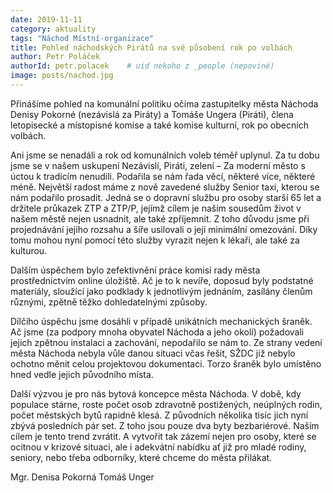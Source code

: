 ```yaml
---
date: 2019-11-11
category: aktuality
tags: "Náchod Místní-organizace"
title: Pohled náchodských Pirátů na své působení rok po volbách 
author: Petr Poláček
authorId: petr.polacek    # uid nekoho z _people (nepoviné)
image: posts/nachod.jpg
---
```


Přinášíme pohled na komunální politiku očima zastupitelky města Náchoda Denisy Pokorné (nezávislá za Piráty) a Tomáše Ungera (Piráti), člena letopisecké a místopisné komise a také komise kulturní, rok po obecních volbách.

Ani jsme se nenadáli a rok od komunálních voleb téměř uplynul. Za tu dobu jsme se v našem uskupení Nezávislí, Piráti, zelení – Za moderní město s úctou k tradicím nenudili. Podařila se nám řada věcí, některé více, některé méně. Největší radost máme z nově zavedené služby Senior taxi, kterou se nám podařilo prosadit. Jedná se o dopravní službu pro osoby starší 65 let a držitele průkazek ZTP a ZTP/P, jejímž cílem je našim sousedům život v našem městě nejen usnadnit, ale také zpříjemnit. Z toho důvodu jsme při projednávání jejího rozsahu a šíře usilovali o její minimální omezování. Díky tomu mohou nyní pomocí této služby vyrazit nejen k lékaři, ale také za kulturou.

Dalším úspěchem bylo zefektivnění práce komisí rady města prostřednictvím online úložiště. Ač je to k nevíře, doposud byly podstatné materiály, sloužící jako podklady k jednotlivým jednáním, zasílány členům různými, zpětně těžko dohledatelnými způsoby.

Dílčího úspěchu jsme dosáhli v případě unikátních mechanických šraněk. Ač jsme (za podpory mnoha obyvatel Náchoda a jeho okolí) požadovali jejich zpětnou instalaci a zachování, nepodařilo se nám to. Ze strany vedení města Náchoda nebyla vůle danou situaci včas řešit, SŽDC již nebylo ochotno měnit celou projektovou dokumentaci. Torzo šraněk bylo umístěno hned vedle jejich původního místa.

Další výzvou je pro nás bytová koncepce města Náchoda. V době, kdy populace stárne, roste počet osob zdravotně postižených, neúplných rodin, počet městských bytů rapidně klesá. Z původních několika tisíc jich nyní zbývá posledních pár set. Z toho jsou pouze dva byty bezbariérové. Naším cílem je tento trend zvrátit. A vytvořit tak zázemí nejen pro osoby, které se ocitnou v krizové situaci, ale i adekvátní nabídku ať již pro mladé rodiny, seniory, nebo třeba odborníky, které chceme do města přilákat.

Mgr. Denisa Pokorná
Tomáš Unger
